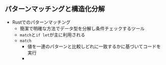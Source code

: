 
## パターンマッチングと構造化分解
- Rustでのパターンマッチング
	- 簡潔で明確な方法でデータ型を分解し条件チェックするツール
	- `match`と`if let`が主に利用される
	- `match`
		- 値を一連のパターンと比較しどれに一致するかに基づいてコードを実行
		- 